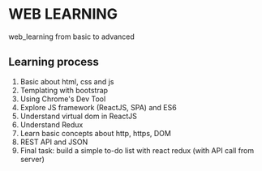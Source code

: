 # WEB LEARNING
web_learning from basic to advanced

## Learning process
1. Basic about html, css and js
2. Templating with bootstrap
5. Using Chrome's Dev Tool
6. Explore JS framework (ReactJS, SPA) and ES6
7. Understand virtual dom in ReactJS
8. Understand Redux
9. Learn basic concepts about http, https, DOM
10. REST API and JSON
11. Final task: build a simple to-do list with react redux (with API call from server)



